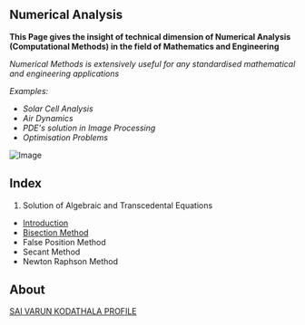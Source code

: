 ## Numerical Analysis

**This Page gives the insight of technical dimension of Numerical Analysis (Computational Methods) in the field of Mathematics and Engineering**

_Numerical Methods is extensively useful for any standardised mathematical and engineering applications_

_Examples:_

- _Solar Cell Analysis_
- _Air Dynamics_
- _PDE's solution in Image Processing_
- _Optimisation Problems_

![Image](https://cdn11.bigcommerce.com/s-jyvxk5hzsq/images/stencil/1280x1280/products/6155/44124/6877L__63898.1539348603.jpg?c=2&imbypass=on)


## Index

1. Solution of Algebraic and Transcedental Equations
  
  - [Introduction](https://varunkodathala.github.io/Numerical_Methods/introduction)
  - [Bisection Method](https://varunkodathala.github.io/Numerical_Methods/introduction/bisection_method)
  - False Position Method
  - Secant Method
  - Newton Raphson Method
  
## About

[SAI VARUN KODATHALA PROFILE](https://varunkodathala.github.io/Numerical_Methods/aboutme)

